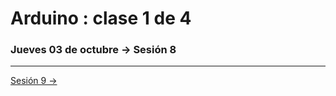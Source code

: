 # Arduino : clase 1 de 4

### Jueves 03 de octubre → Sesión 8

-----------

[Sesión 9 →](https://github.com/profesorfaco/AUD5V0010-2019-2/tree/gh-pages/sesion-09)

